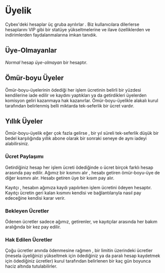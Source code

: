 # Üyelik

Cybex'deki hesaplar üç gruba ayrılırlar . Biz kullanıcılara dilerlerse hesaplarını VIP
gibi bir statüye yükseltmelerine ve ilave özelliklerden ve indirimlerden 
faydalanmalarına imkan tanıdık.

## Üye-Olmayanlar

*Normal*  hesap *üye-olmayan* bir hesaptır.

## Ömür-boyu Üyeler

Ömür-boyu-üyelerinin ödediği her işlem ücretinin belirli bir yüzdesi kendilerine iade 
edilir ve kaydını yaptıkları ya da getirdikleri üyelerden komisyon geliri kazanmaya 
hak kazanırlar. Ömür-boyu-üyelikle alakalı kurul tarafından belirlenmiş belli miktarda 
tek-seferlik bir ücret vardır.

## Yıllık Üyeler

Ömür-boyu-üyelik eğer çok fazla gelirse , bir yıl süreli tek-seferlik düşük bir bedel 
karşılığında yıllık abone olarak bir sonraki seneye de aynı iadeyi 
alabilirsiniz.

### Ücret Paylaşımı

Getirdiğiniz hesap her işlem ücreti ödediğinde o ücret birçok farklı hesap arasında 
pay edilir. Ağımız bir kısmını alır , hesabı getiren ömür-boyu-üye de diğer kısmını alır.
Hesabı getiren üye bir kısım pay alır.

Kayıtçı , hesabın ağımıza kaydı yapılırken işlem ücretini ödeyen hesaptır. Kayıtçı 
ücretin geri kalan kısmını kendisi ve bağlantılarıyla nasıl pay edeceğine kendisi karar 
verir.

### Bekleyen Ücretler

Ödenen ücretler sadece ağımız, getirenler, ve kayıtçılar arasında her bakım aralığında 
bir kez pay edilir.
                 
### Hak Edilen Ücretler

Çoğu ücretler anında ödenmesine rağmen , bir limitin üzerindeki ücretler (mesela 
üyeliğinizi yükseltmek için ödediğiniz ya da paralı hesap kaydetmek için ödediğiniz 
ücretler) kurul tarafından belirlenen bir kaç gün boyunca haciz altında tutulabilirler.